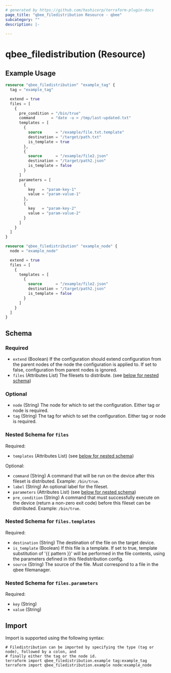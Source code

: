 ```yaml
---
# generated by https://github.com/hashicorp/terraform-plugin-docs
page_title: "qbee_filedistribution Resource - qbee"
subcategory: ""
description: |-
  
---
```


# qbee_filedistribution (Resource)



## Example Usage

```terraform
resource "qbee_filedistribution" "example_tag" {
  tag = "example_tag"

  extend = true
  files = [
    {
      pre_condition = "/bin/true"
      command       = "date -u > /tmp/last-updated.txt"
      templates = [
        {
          source      = "/example/file.txt.template"
          destination = "/target/path.txt"
          is_template = true
        },
        {
          source      = "/example/file2.json"
          destination = "/target/path2.json"
          is_template = false
        }
      ]
      parameters = [
        {
          key   = "param-key-1"
          value = "param-value-1"
        },
        {
          key   = "param-key-2"
          value = "param-value-2"
        }
      ]
    }
  ]
}

resource "qbee_filedistribution" "example_node" {
  node = "example_node"

  extend = true
  files = [
    {
      templates = [
        {
          source      = "/example/file2.json"
          destination = "/target/path2.json"
          is_template = false
        }
      ]
    }
  ]
}
```

<!-- schema generated by tfplugindocs -->
## Schema

### Required

- `extend` (Boolean) If the configuration should extend configuration from the parent nodes of the node the configuration is applied to. If set to false, configuration from parent nodes is ignored.
- `files` (Attributes List) The filesets to distribute. (see [below for nested schema](#nestedatt--files))

### Optional

- `node` (String) The node for which to set the configuration. Either tag or node is required.
- `tag` (String) The tag for which to set the configuration. Either tag or node is required.

<a id="nestedatt--files"></a>
### Nested Schema for `files`

Required:

- `templates` (Attributes List) (see [below for nested schema](#nestedatt--files--templates))

Optional:

- `command` (String) A command that will be run on the device after this fileset is distributed. Example: `/bin/true`.
- `label` (String) An optional label for the fileset.
- `parameters` (Attributes List) (see [below for nested schema](#nestedatt--files--parameters))
- `pre_condition` (String) A command that must successfully execute on the device (return a non-zero exit code) before this fileset can be distributed. Example: `/bin/true`.

<a id="nestedatt--files--templates"></a>
### Nested Schema for `files.templates`

Required:

- `destination` (String) The destination of the file on the target device.
- `is_template` (Boolean) If this file is a template. If set to true, template substitution of '\{\{ pattern \}\}' will be performed in the file contents, using the parameters defined in this filedistribution config.
- `source` (String) The source of the file. Must correspond to a file in the qbee filemanager.


<a id="nestedatt--files--parameters"></a>
### Nested Schema for `files.parameters`

Required:

- `key` (String)
- `value` (String)

## Import

Import is supported using the following syntax:

```shell
# Filedistribution can be imported by specifying the type (tag or node), followed by a colon, and
# finally either the tag or the node id.
terraform import qbee_filedistribution.example tag:example_tag
terraform import qbee_filedistribution.example node:example_node
```

